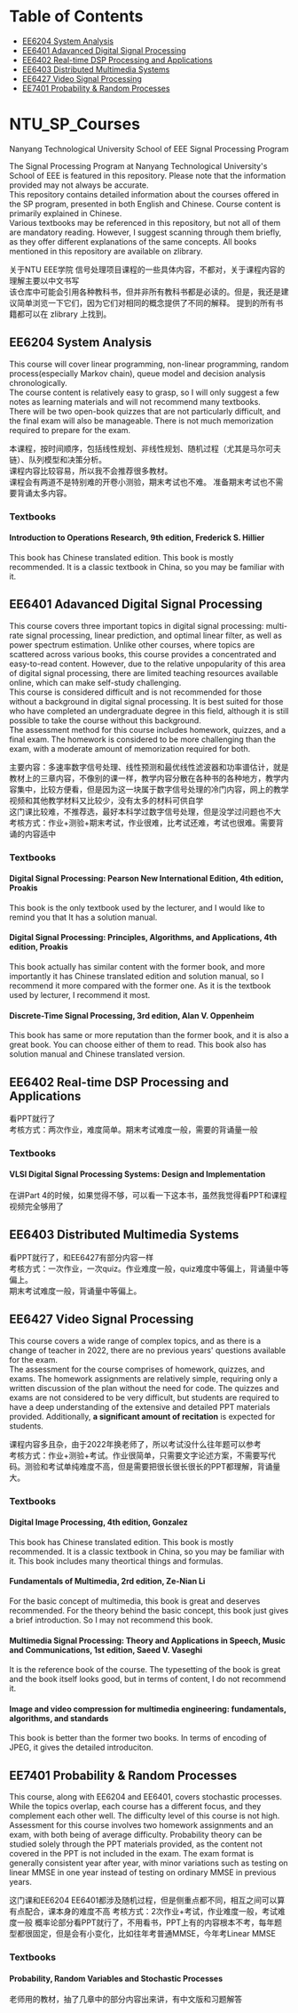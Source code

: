 # Table of Contents
- [EE6204 System Analysis](#ee6204-system-analysis)
- [EE6401 Adavanced Digital Signal Processing](#ee6401-adavanced-digital-signal-processing)
- [EE6402 Real-time DSP Processing and Applications](#ee6402-real-time-dsp-processing-and-applications)
- [EE6403 Distributed Multimedia Systems](#ee6403-distributed-multimedia-systems)
- [EE6427 Video Signal Processing](#ee6427-video-signal-processing)
- [EE7401 Probability & Random Processes](#ee7401-probability--random-processes)
  

# NTU_SP_Courses
Nanyang Technological University School of EEE Signal Processing Program  

The Signal Processing Program at Nanyang Technological University's School of EEE is featured in this repository. Please note that the information provided may not always be accurate.  
This repository contains detailed information about the courses offered in the SP program, presented in both English and Chinese. Course content is primarily explained in Chinese.  
Various textbooks may be referenced in this repository, but not all of them are mandatory reading. However, I suggest scanning through them briefly, as they offer different explanations of the same concepts. All books mentioned in this repository are available on zlibrary.  
  
关于NTU EEE学院 信号处理项目课程的一些具体内容，不都对，关于课程内容的理解主要以中文书写  
该仓库中可能会引用各种教科书，但并非所有教科书都是必读的。但是，我还是建议简单浏览一下它们，因为它们对相同的概念提供了不同的解释。 提到的所有书籍都可以在 zlibrary 上找到。


## EE6204 System Analysis  
This course will cover linear programming, non-linear programming, random process(especially Markov chain), queue model and decision analysis chronologically.  
The course content is relatively easy to grasp, so I will only suggest a few notes as learning materials and will not recommend many textbooks.    
There will be two open-book quizzes that are not particularly difficult, and the final exam will also be manageable. There is not much memorization required to prepare for the exam.  

本课程，按时间顺序，包括线性规划、非线性规划、随机过程（尤其是马尔可夫链）、队列模型和决策分析。  
课程内容比较容易，所以我不会推荐很多教材。  
课程会有两道不是特别难的开卷小测验，期末考试也不难。 准备期末考试也不需要背诵太多内容。  

### Textbooks  
#### Introduction to Operations Research, 9th edition, Frederick S. Hillier  
This book has Chinese translated edition. This book is mostly recommended. It is a classic textbook in China, so you may be familiar with it.


## EE6401 Adavanced Digital Signal Processing
This course covers three important topics in digital signal processing: multi-rate signal processing, linear prediction, and optimal linear filter, as well as power spectrum estimation. Unlike other courses, where topics are scattered across various books, this course provides a concentrated and easy-to-read content. However, due to the relative unpopularity of this area of digital signal processing, there are limited teaching resources available online, which can make self-study challenging.  
This course is considered difficult and is not recommended for those without a background in digital signal processing. It is best suited for those who have completed an undergraduate degree in this field, although it is still possible to take the course without this background.  
The assessment method for this course includes homework, quizzes, and a final exam. The homework is considered to be more challenging than the exam, with a moderate amount of memorization required for both.  

主要内容：多速率数字信号处理、线性预测和最优线性滤波器和功率谱估计，就是教材上的三章内容，不像别的课一样，教学内容分散在各种书的各种地方，教学内容集中，比较方便看，但是因为这一块属于数字信号处理的冷门内容，网上的教学视频和其他教学材料又比较少，没有太多的材料可供自学  
这门课比较难，不推荐选，最好本科学过数字信号处理，但是没学过问题也不大  
考核方式：作业+测验+期末考试，作业很难，比考试还难，考试也很难。需要背诵的内容适中  

### Textbooks 
#### Digital Signal Processing: Pearson New International Edition, 4th edition, Proakis
This book is the only textbook used by the lecturer, and I would like to remind you that It has a solution manual.
#### Digital Signal Processing: Principles, Algorithms, and Applications, 4th edition, Proakis
This book actually has similar content with the former book, and more importantly it has Chinese translated edition and solution manual, so I recommend it more compared with the former one. As it is the textbook used by lecturer, I recommend it most.
#### Discrete-Time Signal Processing, 3rd edition, Alan V. Oppenheim
This book has same or more reputation than the former book, and it is also a great book. You can choose either of them to read. This book also has solution manual and Chinese translated version.

## EE6402 Real-time DSP Processing and Applications
看PPT就行了  
考核方式：两次作业，难度简单。期末考试难度一般，需要的背诵量一般  
### Textbooks
#### VLSI Digital Signal Processing Systems: Design and Implementation
在讲Part 4的时候，如果觉得不够，可以看一下这本书，虽然我觉得看PPT和课程视频完全够用了

## EE6403 Distributed Multimedia Systems
看PPT就行了，和EE6427有部分内容一样  
考核方式：一次作业，一次quiz。作业难度一般，quiz难度中等偏上，背诵量中等偏上。  
期末考试难度一般，背诵量中等偏上。  

## EE6427 Video Signal Processing
This course covers a wide range of complex topics, and as there is a change of teacher in 2022, there are no previous years' questions available for the exam.  
The assessment for the course comprises of homework, quizzes, and exams. The homework assignments are relatively simple, requiring only a written discussion of the plan without the need for code. The quizzes and exams are not considered to be very difficult, but students are required to have a deep understanding of the extensive and detailed PPT materials provided. Additionally, **a significant amount of recitation** is expected for students.  

课程内容多且杂，由于2022年换老师了，所以考试没什么往年题可以参考  
考核方式：作业+测验+考试。作业很简单，只需要文字论述方案，不需要写代码。测验和考试单纯难度不高，但是需要把很长很长很长的PPT都理解，背诵量大。

### Textbooks 
#### Digital Image Processing, 4th edition, Gonzalez
This book has Chinese translated edition. This book is mostly recommended. It is a classic textbook in China, so you may be familiar with it. This book includes many theortical things and formulas.

#### Fundamentals of Multimedia, 2rd edition, Ze-Nian Li
For the basic concept of multimedia, this book is great and deserves recommended. For the theory behind the basic concept, this book just gives a brief introduction. So I may not recommend this book.

#### Multimedia Signal Processing: Theory and Applications in Speech, Music and Communications, 1st edition, Saeed V. Vaseghi
It is the reference book of the course. The typesetting of the book is great and the book itself looks good, but in terms of content, I do not recommend it.

#### Image and video compression for multimedia engineering: fundamentals, algorithms, and standards 
This book is better than the former two books. In terms of encoding of JPEG, it gives the detailed introduciton.



## EE7401 Probability & Random Processes
This course, along with EE6204 and EE6401, covers stochastic processes. While the topics overlap, each course has a different focus, and they complement each other well. The difficulty level of this course is not high.  
Assessment for this course involves two homework assignments and an exam, with both being of average difficulty. Probability theory can be studied solely through the PPT materials provided, as the content not covered in the PPT is not included in the exam. The exam format is generally consistent year after year, with minor variations such as testing on linear MMSE in one year instead of testing on ordinary MMSE in previous years.  

这门课和EE6204 EE6401都涉及随机过程，但是侧重点都不同，相互之间可以算有点配合，课本身的难度不高
考核方式：2次作业+考试，作业难度一般，考试难度一般
概率论部分看PPT就行了，不用看书，PPT上有的内容根本不考，每年题型都很固定，但是会有小变化，比如往年考普通MMSE，今年考Linear MMSE  

### Textbooks
#### Probability, Random Variables and Stochastic Processes
老师用的教材，抽了几章中的部分内容出来讲，有中文版和习题解答
